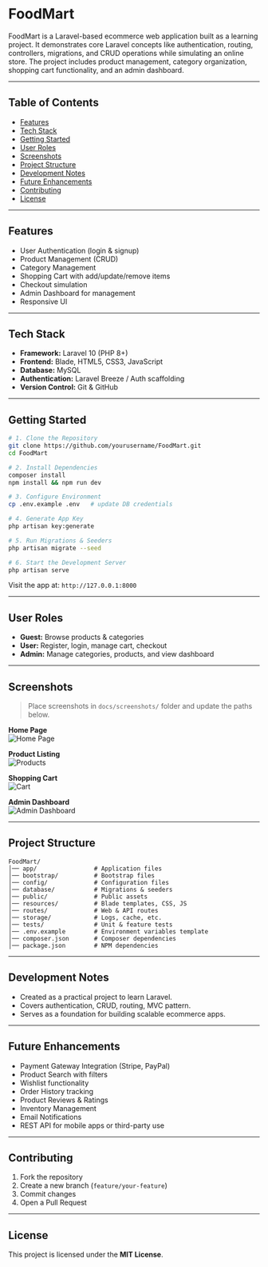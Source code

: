 # FoodMart

FoodMart is a Laravel-based ecommerce web application built as a learning project. It demonstrates core Laravel concepts like authentication, routing, controllers, migrations, and CRUD operations while simulating an online store. The project includes product management, category organization, shopping cart functionality, and an admin dashboard.

---

## Table of Contents

- [Features](#features)
- [Tech Stack](#tech-stack)
- [Getting Started](#getting-started)
- [User Roles](#user-roles)
- [Screenshots](#screenshots)
- [Project Structure](#project-structure)
- [Development Notes](#development-notes)
- [Future Enhancements](#future-enhancements)
- [Contributing](#contributing)
- [License](#license)

---

## Features

- User Authentication (login & signup)
- Product Management (CRUD)
- Category Management
- Shopping Cart with add/update/remove items
- Checkout simulation
- Admin Dashboard for management
- Responsive UI

---

## Tech Stack

- **Framework:** Laravel 10 (PHP 8+)
- **Frontend:** Blade, HTML5, CSS3, JavaScript
- **Database:** MySQL
- **Authentication:** Laravel Breeze / Auth scaffolding
- **Version Control:** Git & GitHub

---

## Getting Started

```bash
# 1. Clone the Repository
git clone https://github.com/yourusername/FoodMart.git
cd FoodMart

# 2. Install Dependencies
composer install
npm install && npm run dev

# 3. Configure Environment
cp .env.example .env   # update DB credentials

# 4. Generate App Key
php artisan key:generate

# 5. Run Migrations & Seeders
php artisan migrate --seed

# 6. Start the Development Server
php artisan serve
```

Visit the app at: `http://127.0.0.1:8000`

---

## User Roles

- **Guest:** Browse products & categories
- **User:** Register, login, manage cart, checkout
- **Admin:** Manage categories, products, and view dashboard

---

## Screenshots

> Place screenshots in `docs/screenshots/` folder and update the paths below.

**Home Page**  
![Home Page](docs/screenshots/home.png)

**Product Listing**  
![Products](docs/screenshots/products.png)

**Shopping Cart**  
![Cart](docs/screenshots/cart.png)

**Admin Dashboard**  
![Admin Dashboard](docs/screenshots/admin.png)

---

## Project Structure

```
FoodMart/
│── app/                # Application files
│── bootstrap/          # Bootstrap files
│── config/             # Configuration files
│── database/           # Migrations & seeders
│── public/             # Public assets
│── resources/          # Blade templates, CSS, JS
│── routes/             # Web & API routes
│── storage/            # Logs, cache, etc.
│── tests/              # Unit & feature tests
│── .env.example        # Environment variables template
│── composer.json       # Composer dependencies
│── package.json        # NPM dependencies
```

---

## Development Notes

- Created as a practical project to learn Laravel.
- Covers authentication, CRUD, routing, MVC pattern.
- Serves as a foundation for building scalable ecommerce apps.

---

## Future Enhancements

- Payment Gateway Integration (Stripe, PayPal)
- Product Search with filters
- Wishlist functionality
- Order History tracking
- Product Reviews & Ratings
- Inventory Management
- Email Notifications
- REST API for mobile apps or third-party use

---

## Contributing

1. Fork the repository
2. Create a new branch (`feature/your-feature`)
3. Commit changes
4. Open a Pull Request

---

## License

This project is licensed under the **MIT License**.

